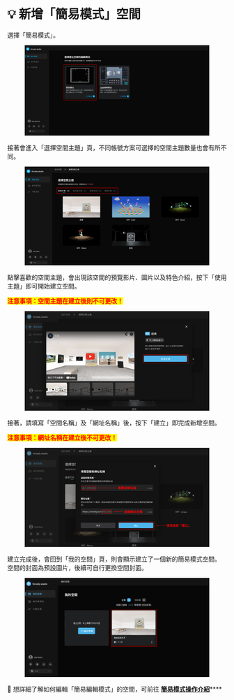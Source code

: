 # 💡 新增「簡易模式」空間

選擇「簡易模式」。

<figure><img src="../../.gitbook/assets/Frame 81.png" alt=""><figcaption></figcaption></figure>



接著會進入「選擇空間主題」頁，不同帳號方案可選擇的空間主題數量也會有所不同。

<figure><img src="../../.gitbook/assets/Frame 9 (4).png" alt=""><figcaption></figcaption></figure>



點擊喜歡的空間主題，會出現該空間的預覽影片、圖片以及特色介紹，按下「使用主題」即可開始建立空間。

<mark style="color:red;">**注意事項：空間主題在建立後則不可更改！**</mark>

<figure><img src="../../.gitbook/assets/Frame 10.png" alt=""><figcaption></figcaption></figure>



接著，請填寫「空間名稱」及「網址名稱」後，按下「建立」即完成新增空間。

<mark style="color:red;">**注意事項：網址名稱在建立後不可更改！**</mark>

<figure><img src="../../.gitbook/assets/Frame 11.png" alt=""><figcaption></figcaption></figure>



建立完成後，會回到「我的空間」頁，則會顯示建立了一個新的簡易模式空間。\
空間的封面為預設圖片，後續可自行更換空間封面。

<figure><img src="../../.gitbook/assets/Frame 12.png" alt=""><figcaption></figcaption></figure>



🌟 想詳細了解如何編輯「簡易編輯模式」的空間，可前往 [**簡易模式操作介紹**](../../jian-yi-mo-shi/jin-ru-shang-chuan-bian-ji-ye-ye.md)****
